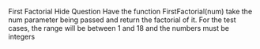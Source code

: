 First Factorial Hide Question Have the function FirstFactorial(num) take the num parameter being passed and return the factorial of it. For the test cases, the range will be between 1 and 18 and the numbers must be integers
